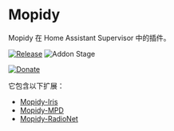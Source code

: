# Mopidy

Mopidy 在 Home Assistant Supervisor 中的插件。

[![Release][release-badge]][release]
![Addon Stage][stage-badge]

[![Donate][donation-badge]][donation-url]

它包含以下扩展：

* [Mopidy-Iris](https://github.com/jaedb/iris)
* [Mopidy-MPD](https://github.com/mopidy/mopidy-mpd)
* [Mopidy-RadioNet](https://github.com/plintx/mopidy-radionet)



[stage-badge]: https://img.shields.io/badge/Addon%20stage-stable-green.svg

[release-badge]: https://img.shields.io/badge/version-v2.2.1-blue.svg
[release]: https://github.com/Poeschl-HomeAssistant-Addons/mopidy/tree/v2.2.1

[donation-badge]: https://img.shields.io/badge/Buy%20me%20a%20coffee-%23d32f2f?logo=buy-me-a-coffee&style=for-the-badge&logoColor=white
[donation-url]: https://www.buymeacoffee.com/Poeschl